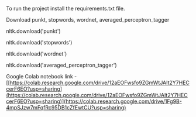 To run the project install the requirements.txt file.

Download punkt, stopwords, wordnet, averaged_perceptron_tagger

nltk.download('punkt') 

nltk.download('stopwords')

nltk.download('wordnet')

nltk.download('averaged_perceptron_tagger')

Google Colab notebook link - [[https://colab.research.google.com/drive/12aEOFwsfo9ZGmWtJAIt2Y7HECcerF6EO?usp=sharing](https://colab.research.google.com/drive/12aEOFwsfo9ZGmWtJAIt2Y7HECcerF6EO?usp=sharing)](https://colab.research.google.com/drive/1Fg9B-4mpSJzw7mFqfRc95DB1cZfEwtCU?usp=sharing)




